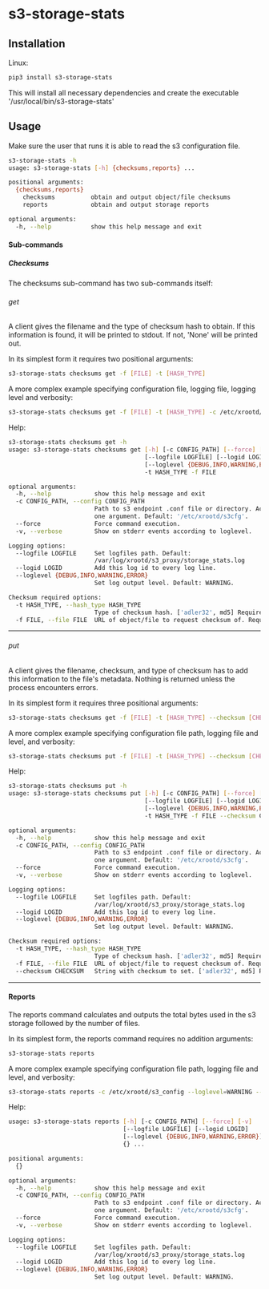# s3-storage-stats

## Installation

Linux:

```sh
pip3 install s3-storage-stats
```
This will install all necessary dependencies and create the executable
'/usr/local/bin/s3-storage-stats'


## Usage
Make sure the user that runs it is able to read the s3 configuration file.

```bash
s3-storage-stats -h
usage: s3-storage-stats [-h] {checksums,reports} ...

positional arguments:
  {checksums,reports}
    checksums          obtain and output object/file checksums
    reports            obtain and output storage reports

optional arguments:
  -h, --help           show this help message and exit

```

#### Sub-commands
##### Checksums
The checksums sub-command has two sub-commands itself:

###### *get*
A client gives the filename and the type of checksum hash to obtain.
If this information is found, it will be printed to stdout. If not,
'None' will be printed out.

In its simplest form it requires two positional arguments:

```bash
s3-storage-stats checksums get -f [FILE] -t [HASH_TYPE]
```

A more complex example specifying configuration file, logging file, 
logging level and verbosity:

```bash
s3-storage-stats checksums get -f [FILE] -t [HASH_TYPE] -c /etc/xrootd/s3_config --loglevel=WARNING --logfile='/var/log/s3-storage-stats/s3_storage_stats.log' -v
```

Help:

```bash
s3-storage-stats checksums get -h
usage: s3-storage-stats checksums get [-h] [-c CONFIG_PATH] [--force] [-v]
                                      [--logfile LOGFILE] [--logid LOGID]
                                      [--loglevel {DEBUG,INFO,WARNING,ERROR}]
                                      -t HASH_TYPE -f FILE

optional arguments:
  -h, --help            show this help message and exit
  -c CONFIG_PATH, --config CONFIG_PATH
                        Path to s3 endpoint .conf file or directory. Accepts
                        one argument. Default: '/etc/xrootd/s3cfg'.
  --force               Force command execution.
  -v, --verbose         Show on stderr events according to loglevel.

Logging options:
  --logfile LOGFILE     Set logfiles path. Default:
                        /var/log/xrootd/s3_proxy/storage_stats.log
  --logid LOGID         Add this log id to every log line.
  --loglevel {DEBUG,INFO,WARNING,ERROR}
                        Set log output level. Default: WARNING.

Checksum required options:
  -t HASH_TYPE, --hash_type HASH_TYPE
                        Type of checksum hash. ['adler32', md5] Required.
  -f FILE, --file FILE  URL of object/file to request checksum of. Required.
```

---

###### *put*
A client gives the filename, checksum, and type of checksum has to add this information
to the file's metadata. Nothing is returned unless the process encounters errors.

In its simplest form it requires three positional arguments:

```bash
s3-storage-stats checksums get -f [FILE] -t [HASH_TYPE] --checksum [CHECKSUM]
```

A more complex example specifying configuration file path, logging file and level,
and verbosity:

```bash
s3-storage-stats checksums put -f [FILE] -t [HASH_TYPE] --checksum [CHECKSUM] -c /etc/xrootd/s3_config --loglevel=WARNING --logfile='/var/log/s3-storage-stats/s3_storage_stats.log' -v
```

Help:

```bash
s3-storage-stats checksums put -h
usage: s3-storage-stats checksums put [-h] [-c CONFIG_PATH] [--force] [-v]
                                      [--logfile LOGFILE] [--logid LOGID]
                                      [--loglevel {DEBUG,INFO,WARNING,ERROR}]
                                      -t HASH_TYPE -f FILE --checksum CHECKSUM

optional arguments:
  -h, --help            show this help message and exit
  -c CONFIG_PATH, --config CONFIG_PATH
                        Path to s3 endpoint .conf file or directory. Accepts
                        one argument. Default: '/etc/xrootd/s3cfg'.
  --force               Force command execution.
  -v, --verbose         Show on stderr events according to loglevel.

Logging options:
  --logfile LOGFILE     Set logfiles path. Default:
                        /var/log/xrootd/s3_proxy/storage_stats.log
  --logid LOGID         Add this log id to every log line.
  --loglevel {DEBUG,INFO,WARNING,ERROR}
                        Set log output level. Default: WARNING.

Checksum required options:
  -t HASH_TYPE, --hash_type HASH_TYPE
                        Type of checksum hash. ['adler32', md5] Required.
  -f FILE, --file FILE  URL of object/file to request checksum of. Required.
  --checksum CHECKSUM   String with checksum to set. ['adler32', md5] Required
```

---

#### Reports
The reports command calculates and outputs the total bytes used in the s3 storage
followed by the number of files.

In its simplest form, the reports command requires no addition arguments:

```bash
s3-storage-stats reports
```

A more complex example specifying configuration file path, logging file and level,
and verbosity:

```bash
s3-storage-stats reports -c /etc/xrootd/s3_config --loglevel=WARNING --logfile='/var/log/s3-storage-stats/s3_storage_stats.log' -v
```

Help:

```bash
usage: s3-storage-stats reports [-h] [-c CONFIG_PATH] [--force] [-v]
                                [--logfile LOGFILE] [--logid LOGID]
                                [--loglevel {DEBUG,INFO,WARNING,ERROR}]
                                {} ...

positional arguments:
  {}

optional arguments:
  -h, --help            show this help message and exit
  -c CONFIG_PATH, --config CONFIG_PATH
                        Path to s3 endpoint .conf file or directory. Accepts
                        one argument. Default: '/etc/xrootd/s3cfg'.
  --force               Force command execution.
  -v, --verbose         Show on stderr events according to loglevel.

Logging options:
  --logfile LOGFILE     Set logfiles path. Default:
                        /var/log/xrootd/s3_proxy/storage_stats.log
  --logid LOGID         Add this log id to every log line.
  --loglevel {DEBUG,INFO,WARNING,ERROR}
                        Set log output level. Default: WARNING.
```